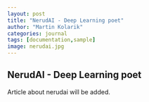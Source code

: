 ```yaml
---
layout: post
title: "NerudAI - Deep Learning poet"
author: "Martin Kolarik"
categories: journal
tags: [documentation,sample]
image: nerudai.jpg
---
```


## NerudAI - Deep Learning poet

Article about nerudai will be added.

